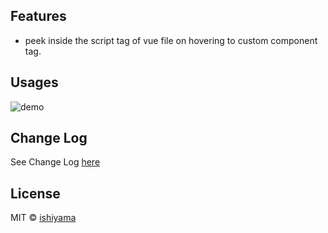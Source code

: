 ## Features

- peek inside the script tag of vue file on hovering to custom component tag.

## Usages

![demo](https://raw.githubusercontent.com/wiki/ishiyama0530/VueJsPeek/gif/1.gif)

## Change Log

See Change Log [here](https://github.com/ishiyama0530/VueJsPeek/blob/master/CHANGELOG.md)

## License

MIT © [ishiyama](https://github.com/ishiyama0530)
